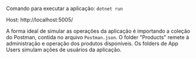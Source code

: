 Comando para executar a aplicação: `dotnet run`

Host: http://localhost:5005/

A forma ideal de simular as operações da aplicação é importando a coleção do Postman, contida no arquivo `Postman.json`. O folder "Products" remete à administração e operação dos produtos disponíveis. Os folders de App Users simulam ações de usuários da aplicação.